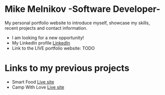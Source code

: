 # Mike Melnikov -Software Developer-
My personal portfolio website to introduce myself, showcase my skills, recent projects and contact information.

- I am looking for a new opportunity!
- My LinkedIn profile
[LinkedIn](https://www.linkedin.com/in/mike-mel/)
- Link to the LIVE portfolio website: 
TODO

# Links to my previous projects
- Smart Food
[Live site](https://mikemel31.github.io/SmartFood/)
- Camp With Love
[Live site](https://campproject-mike.herokuapp.com/home)
